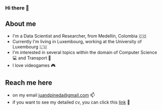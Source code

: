 ### Hi there 👋

## About me
* I'm a Data Scientist and Researcher, from Medellín, Colombia 🇨🇴
* Currently I'm living in Luxembourg, working at the University of Luxembourg 🇱🇺
* I'm interested in several topics within the domain of Computer Science 💻 and Transport 🚋
* I love videogames 🎮

## Reach me here
* on my email juandpineda@gmail.com 📫
* if you want to see my detailed cv, you can click this [link](www.bit.ly/CV_Pineda) 🥇

